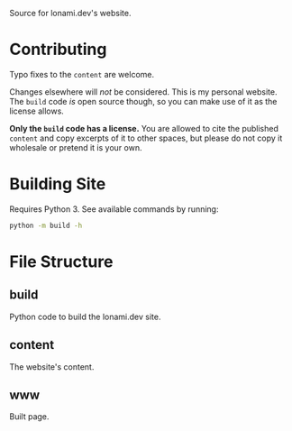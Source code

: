 Source for lonami.dev's website.

# Contributing

Typo fixes to the `content` are welcome.

Changes elsewhere will *not* be considered. This is my personal website.
The `build` code *is* open source though, so you can make use of it as the license allows.

**Only the `build` code has a license.**
You are allowed to cite the published `content` and copy excerpts of it to other spaces,
but please do not copy it wholesale or pretend it is your own.

# Building Site

Requires Python 3. See available commands by running:

```sh
python -m build -h
```

# File Structure

## build

Python code to build the lonami.dev site.

## content

The website's content.

## www

Built page.
